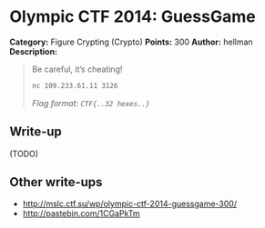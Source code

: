 # Olympic CTF 2014: GuessGame

**Category:** Figure Crypting (Crypto)
**Points:** 300
**Author:** hellman
**Description:**

> Be careful, it’s cheating!
>
> ```bash
> nc 109.233.61.11 3126
> ```
>
> _Flag format: `CTF{..32 hexes..}`_

## Write-up

(TODO)

## Other write-ups

* <http://mslc.ctf.su/wp/olympic-ctf-2014-guessgame-300/>
* <http://pastebin.com/1CGaPkTm>
